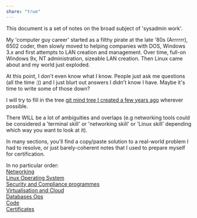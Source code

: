 ```yaml
---  
share: "true"  
---  
```

  
  
  
This document is a set of notes on the broad subject of 'sysadmin work'.  
  
My 'computer guy career' started as a filthy pirate at the late '80s (Arrrrrr), 6502 coder, then slowly moved to helping companies with DOS, Windows 3.x and first attempts to LAN creation and management. Over time, full-on Windows 9x, NT administration, sizeable LAN creation. Then Linux came about and my world just exploded.   
  
At this point, I don't even know what I know. People just ask me questions (all the time :)) and I just blurt out answers I didn't know I have. Maybe it's time to write some of those down?  
  
I will try to fill in the tree [git mind tree I created a few years ago](https://gitmind.com/app/docs/mal7wcyw) wherever possible.  
  
There WILL be a lot of ambiguities and overlaps (e.g networking tools could be considered a 'terminal skill' or 'networking skill' or 'Linux skill' depending which way you want to look at it).  
  
In many sections, you'll find a copy/paste solution to a real-world problem I had to resolve, or just barely-coherent notes that I used to prepare myself for certification.  
  
In no particular order:  
[Networking](./Networking.md)  
[Linux Operating System](./OperatingSystems/Linux/Linux%20Operating%20System.md)  
[Security and Compliance programmes](Security%20and%20Compliance%20programmes.md)  
[Virtualisation and Cloud](Virtualisation%20and%20Cloud.md)  
[Databases Ops](Databases%20Ops.md)  
[Code](Code.md)  
[ Certificates](Encryption%20/%20Certificates.md)  
  
  
